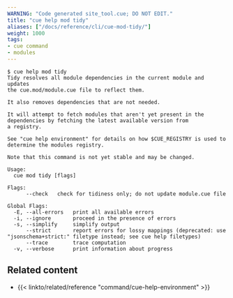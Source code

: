 ```yaml
---
WARNING: "Code generated site_tool.cue; DO NOT EDIT."
title: "cue help mod tidy"
aliases: ["/docs/reference/cli/cue-mod-tidy/"]
weight: 1000
tags:
- cue command
- modules
---
```


```text { title="TERMINAL" type="terminal" codeToCopy="Y3VlIGhlbHAgbW9kIHRpZHk=" }
$ cue help mod tidy
Tidy resolves all module dependencies in the current module and updates
the cue.mod/module.cue file to reflect them.

It also removes dependencies that are not needed.

It will attempt to fetch modules that aren't yet present in the
dependencies by fetching the latest available version from
a registry.

See "cue help environment" for details on how $CUE_REGISTRY is used to
determine the modules registry.

Note that this command is not yet stable and may be changed.

Usage:
  cue mod tidy [flags]

Flags:
      --check   check for tidiness only; do not update module.cue file

Global Flags:
  -E, --all-errors   print all available errors
  -i, --ignore       proceed in the presence of errors
  -s, --simplify     simplify output
      --strict       report errors for lossy mappings (deprecated: use "jsonschema+strict:" filetype instead; see cue help filetypes)
      --trace        trace computation
  -v, --verbose      print information about progress
```

## Related content

- {{< linkto/related/reference "command/cue-help-environment" >}}